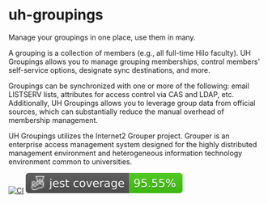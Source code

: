 # uh-groupings

Manage your groupings in one place, use them in many.

A grouping is a collection of members (e.g., all full-time Hilo faculty). UH Groupings allows you to manage grouping memberships, control members' self-service options, designate sync destinations, and more.

Groupings can be synchronized with one or more of the following: email LISTSERV lists, attributes for access control via CAS and LDAP, etc. Additionally, UH Groupings allows you to leverage group data from official sources, which can substantially reduce the manual overhead of membership management.

UH Groupings utilizes the Internet2 Grouper project. Grouper is an enterprise access management system designed for the highly distributed management environment and heterogeneous information technology environment common to universities.

[![CI](https://github.com/uhawaii-system-its-ti-iam/uh-groupings/actions/workflows/ci.yml/badge.svg)](https://github.com/uhawaii-system-its-ti-iam/uh-groupings/actions/workflows/ci.yml)
![Jest coverage](https://github.com/uhawaii-system-its-ti-iam/uh-groupings/blob/badges/badges/coverage-jest%20coverage.svg)
